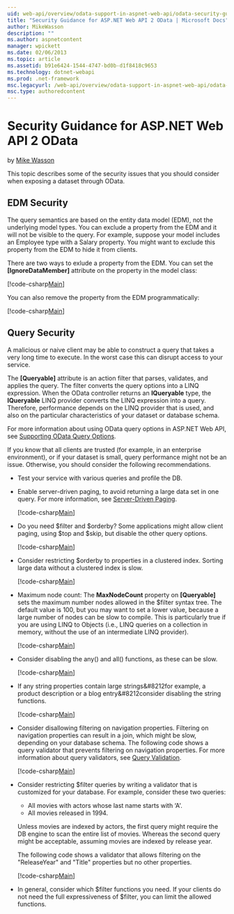 ```yaml
---
uid: web-api/overview/odata-support-in-aspnet-web-api/odata-security-guidance
title: "Security Guidance for ASP.NET Web API 2 OData | Microsoft Docs"
author: MikeWasson
description: ""
ms.author: aspnetcontent
manager: wpickett
ms.date: 02/06/2013
ms.topic: article
ms.assetid: b91e6424-1544-4747-bd0b-d1f8418c9653
ms.technology: dotnet-webapi
ms.prod: .net-framework
msc.legacyurl: /web-api/overview/odata-support-in-aspnet-web-api/odata-security-guidance
msc.type: authoredcontent
---
```

Security Guidance for ASP.NET Web API 2 OData
====================
by [Mike Wasson](https://github.com/MikeWasson)

This topic describes some of the security issues that you should consider when exposing a dataset through OData.

## EDM Security

The query semantics are based on the entity data model (EDM), not the underlying model types. You can exclude a property from the EDM and it will not be visible to the query. For example, suppose your model includes an Employee type with a Salary property. You might want to exclude this property from the EDM to hide it from clients.

There are two ways to exlude a property from the EDM. You can set the **[IgnoreDataMember]** attribute on the property in the model class:

[!code-csharp[Main](odata-security-guidance/samples/sample1.cs)]

You can also remove the property from the EDM programmatically:

[!code-csharp[Main](odata-security-guidance/samples/sample2.cs)]

## Query Security

A malicious or naive client may be able to construct a query that takes a very long time to execute. In the worst case this can disrupt access to your service.

The **[Queryable]** attribute is an action filter that parses, validates, and applies the query. The filter converts the query options into a LINQ expression. When the OData controller returns an **IQueryable** type, the **IQueryable** LINQ provider converts the LINQ expression into a query. Therefore, performance depends on the LINQ provider that is used, and also on the particular characteristics of your dataset or database schema.

For more information about using OData query options in ASP.NET Web API, see [Supporting OData Query Options](supporting-odata-query-options.md).

If you know that all clients are trusted (for example, in an enterprise environment), or if your dataset is small, query performance might not be an issue. Otherwise, you should consider the following recommendations.

- Test your service with various queries and profile the DB.
- Enable server-driven paging, to avoid returning a large data set in one query. For more information, see [Server-Driven Paging](supporting-odata-query-options.md#server-paging). 

    [!code-csharp[Main](odata-security-guidance/samples/sample3.cs)]
- Do you need $filter and $orderby? Some applications might allow client paging, using $top and $skip, but disable the other query options. 

    [!code-csharp[Main](odata-security-guidance/samples/sample4.cs)]
- Consider restricting $orderby to properties in a clustered index. Sorting large data without a clustered index is slow. 

    [!code-csharp[Main](odata-security-guidance/samples/sample5.cs)]
- Maximum node count: The **MaxNodeCount** property on **[Queryable]** sets the maximum number nodes allowed in the $filter syntax tree. The default value is 100, but you may want to set a lower value, because a large number of nodes can be slow to compile. This is particularly true if you are using LINQ to Objects (i.e., LINQ queries on a collection in memory, without the use of an intermediate LINQ provider). 

    [!code-csharp[Main](odata-security-guidance/samples/sample6.cs)]
- Consider disabling the any() and all() functions, as these can be slow. 

    [!code-csharp[Main](odata-security-guidance/samples/sample7.cs)]
- If any string properties contain large strings&#8212for example, a product description or a blog entry&#8212consider disabling the string functions. 

    [!code-csharp[Main](odata-security-guidance/samples/sample8.cs)]
- Consider disallowing filtering on navigation properties. Filtering on navigation properties can result in a join, which might be slow, depending on your database schema. The following code shows a query validator that prevents filtering on navigation properties. For more information about query validators, see [Query Validation](supporting-odata-query-options.md#query-validation). 

    [!code-csharp[Main](odata-security-guidance/samples/sample9.cs)]
- Consider restricting $filter queries by writing a validator that is customized for your database. For example, consider these two queries: 

    - All movies with actors whose last name starts with ‘A'.
    - All movies released in 1994.

    Unless movies are indexed by actors, the first query might require the DB engine to scan the entire list of movies. Whereas the second query might be acceptable, assuming movies are indexed by release year.

    The following code shows a validator that allows filtering on the "ReleaseYear" and "Title" properties but no other properties.

    [!code-csharp[Main](odata-security-guidance/samples/sample10.cs)]
- In general, consider which $filter functions you need. If your clients do not need the full expressiveness of $filter, you can limit the allowed functions.